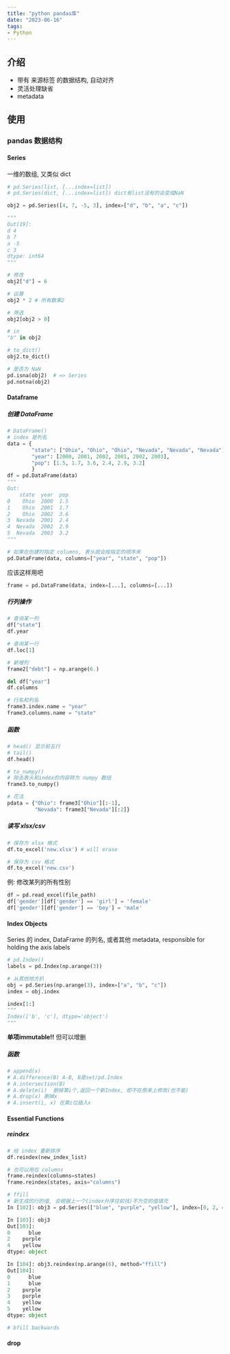 ```yaml
---
title: "python pandas库"
date: "2023-06-16"
tags:
- Python
---
```

## 介绍
- 带有 来源标签 的数据结构, 自动对齐
- 灵活处理缺省
- metadata

## 使用

### pandas 数据结构

#### Series
一维的数组, 又类似 dict
```python
# pd.Series(list, [...index=list])
# pd.Series(dict, [...index=list]) dict有list没有的会变成NaN

obj2 = pd.Series([4, 7, -5, 3], index=["d", "b", "a", "c"])

"""
Out[19]:
d 4 
b 7
a -5
c 3
dtype: int64
"""

# 修改
obj2["d"] = 6

# 运算
obj2 * 2 # 所有数乘2

# 筛选
obj2[obj2 > 0]

# in
"b" in obj2

# to_dict()
obj2.to_dict()

# 是否为 NaN 
pd.isna(obj2)  # => Series
pd.notna(obj2)
```

#### Dataframe

##### 创建 DataFrame
```python
# DataFrame()
# index 是列名
data = {
        "state": ["Ohio", "Ohio", "Ohio", "Nevada", "Nevada", "Nevada"],
        "year": [2000, 2001, 2002, 2001, 2002, 2003],
        "pop": [1.5, 1.7, 3.6, 2.4, 2.9, 3.2]
        }
df = pd.DataFrame(data)
"""
Out: 
    state  year  pop
0    Ohio  2000  1.5
1    Ohio  2001  1.7
2    Ohio  2002  3.6
3  Nevada  2001  2.4
4  Nevada  2002  2.9
5  Nevada  2003  3.2
"""

# 如果在创建时指定 columns, 表头就会按指定的顺序来
pd.DataFrame(data, columns=["year", "state", "pop"])
```

应该这样用吧
```python
frame = pd.DataFrame(data, index=[...], columns=[...])
```

##### 行列操作
```python
# 查询某一列
df["state"]
df.year

# 查询某一行
df.loc[1]

# 新增列
frame2["debt"] = np.arange(6.)

del df["year"]
df.columns

# 行名和列名
frame3.index.name = "year"
frame3.columns.name = "state"
```

##### 函数
```python
# head() 显示前五行
# tail()
df.head()

# to_numpy()
# 除去表头和index的内容转为 numpy 数组
frame3.to_numpy()

# 花活
pdata = {"Ohio": frame3["Ohio"][:-1],
         "Nevada": frame3["Nevada"][:2]}
```

##### 读写 xlsx/csv

```python
# 保存为 xlsx 格式
df.to_excel('new.xlsx') # will erase

# 保存为 csv 格式
df.to_excel('new.csv')
```

例: 修改某列的所有性别
```python
df = pd.read_excel(file_path)
df['gender'][df['gender'] == 'girl'] = 'female'
df['gender'][df['gender'] == 'boy'] = 'male'
```

#### Index Objects
Series 的 index, DataFrame 的列名, 或者其他 metadata, responsible for holding the axis labels
```python
# pd.Index()
labels = pd.Index(np.arange(3))

# 从其他地方扒
obj = pd.Series(np.arange(3), index=["a", "b", "c"])
index = obj.index

index[1:]
"""
Index(['b', 'c'], dtype='object')
"""
```

**单项immutable!!** 但可以增删

##### 函数
```python
# append(x)
# A.difference(B) A-B, B是set/pd.Index
# A.intersection(B)
# A.delete(i)  删掉第i个,返回一个新Index, 即不在原来上修改(也不能)
# A.drop(x) 删掉x
# A.insert(i, x) 在第i位插入x
```

#### Essential Functions

##### reindex
```python
# 给 index 重新排序
df.reindex(new_index_list)

# 也可以用在 columns
frame.reindex(columns=states)
frame.reindex(states, axis="columns")
```

```Python
# ffill
# 新生成的行的值, 会根据上一个(index升序往前找)不为空的值填充 
In [102]: obj3 = pd.Series(["blue", "purple", "yellow"], index=[0, 2, 4])

In [103]: obj3
Out[103]: 
0      blue
2    purple
4    yellow
dtype: object

In [104]: obj3.reindex(np.arange(6), method="ffill")
Out[104]: 
0      blue
1      blue
2    purple
3    purple
4    yellow
5    yellow
dtype: object

# bfill backwards
```

#### drop
